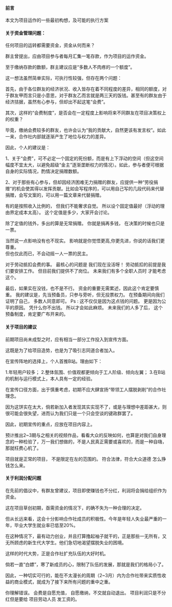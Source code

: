 #### 前言

本文为项目运作的一些最初构想，及可能的执行方案

#### 关于资金管理问题：
任何项目的运转都需要资金，资金从何而来？

群主曾提出，应由项目参与者每月汇集一笔存款，作为项目的运作资金。

至于缴纳存款的数额，群主建议应是“多数人不肉疼的一个额度”。

这一想法虽然简单实际，可执行性较强，但存在两个问题：

首先，由于各位群友的经济状况、收入皆存在着不同程度的差异，相同的额度，对于群友甲而言只是小意思，对于群友乙而言就是两三天的饭钱。甚至有的群友由于经济拮据，虽然有心参与，但却出不起这笔“会费”。

其次，这样的“会费制度”，是否会在一定程度上影响将来不同群友在项目决策权上的权重？

毕竟，缴纳会费较多的群友，也许会认为“我的贡献大，自然更该有发言权”。如此一来，合作社内部就逐渐产生了地位与权力的差异。

因此，个人的建议是：

1、关于“会费”，可不必定一个固定的死份额，而是有上下浮动的空间（但这空间幅度不宜太大，以避免超级“金主”逐渐垄断权力的情况）。如此，参与者便可根据自身的实际情况，酌情决定捐赠数额。

2、对于那些有心参与，但却因经济困难无力捐赠的群友，应提供一种“劳役捐赠”的机会使其得以发挥贡献。比如会写程序的，可以用自己写的几段代码来代替捐赠，会写文案的，可以用一篇文章来代替捐赠。


有的是按照收入比例的， 但我们不能奢求自觉。  所以设个固定值最好（浮动的理由界定成本太高）。 这个定值是多少，大家开会讨论。


除了定值的钱外，多出的算是无常捐赠。   你就是捐再多钱， 在决策的时候也只是一票。 

当然说一点影响没有也不现实。 影响就是你觉悟更高,你更先进，你说的话我们更尊重。  
但也仅此而已，不会动摇一人一票的民主。



对于劳动抵扣会费的事。 最核心的问题是 我们现在没活呀！   劳动抵扣的前提是我们要安排工作。  但目前我们提供不了岗位。  未来我们有多个全职人员时 才能考虑这个。


最后，如果实在没钱，也不是不行。 资金的重要无需累述，因此这个肯定要慎重。   我的建议是，先当预备员，只参与旁听，但无投票权力。     在预备期间向我们证明了自己，  多数人同意即可。
Ps : 这不仅仅是因为这点钱的问题。 更是因为公平的原因。 凭什么你不出钱。 所以才会如此麻烦。    未来我们的人多了后， 这个预备制度，肯定要广布开来的。

#### 关于项目的建议
前期项目尚未成型之时，应有相当一部分工作投入到宣传方面。

这既是为了给项目造势，也是为了吸引志同道合者加入。

在宣传阵地的选择上，个人首推B站。理由如下：

1.年轻用户较多；
2.整体氛围、价值观都更倾向于工人阶级、倾向左翼；
3.在B站的机制与运行模式上，本人具有一定的经验。

在宣传口径方面，出于慎重考虑，初期不应大肆宣扬“带领工人摆脱剥削”的合作社理念。

因为这饼实在太大，倘若新加入者发现其实实现不了，或是与理想中差距甚大，则很可能会很失望，进而认为我们只是一个只会空谈的键政群罢了。

因此，初期宣传的重点，应放在项目内容上。

预计推出2~3期与之相关的视频作品，看看大众的反映如何，也算是对我们自身理念的一种检验了，万一我们想做的，不是人民真正需要或喜欢的，而是一种自嗨，那就枉费心机了。

项目就是正常的项目， 不是限定在左的范围的。 符合法律，符合大众道德  怎么挣钱怎么来。


#### 关于利润分配问题
在先前的倡议中，有群友曾建议，项目即使赚钱也不分红，利润将会捐给组织作为资金。

这在项目草创初期，亟需资金的情况下，的确不失为一种合理的决定。

但从长远来看，这会十分影响合作社成员的积极性。今年是年轻人失业最严重的一年，毕业大学生就业率已低至20%。

在这种情况下，最有动力创业，并且打算撸起袖子就干的，正是那些一无所有，又无所顾虑的新生代大学生。他们急切地渴望摆脱失业的困境。

这样的时代大势，正是合作社扩充队伍的大好时机。

倘若一直“白嫖”，寒了新成员的心，限制了队伍的发展，那就是我们的格局小了。

因此，一种切实可行的，能在不太漫长的周期（2~3月）内为合作社带来实质性收益的商业模式，就成为了接下来所有问题的重中之重。

你理解错误。  会费是自愿充值， 自愿缴纳，不交就自动退出。    项目利润只是不分红但是要给 项目劳动人员 发工资的。  
